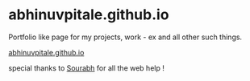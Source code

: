 # abhinuvpitale.github.io
Portfolio like page for my projects, work - ex and all other such things.

[abhinuvpitale.github.io](https:\\abhinuvpitale.github.io)

special thanks to [Sourabh](https://sourabh.io/) for all the web help !
